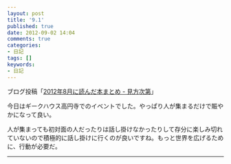 ```yaml
---
layout: post
title: '9.1'
published: true
date: 2012-09-02 14:04
comments: true
categories:
- 日記
tags: []
keywords:
- 日記
---
```

ブログ投稿「[2012年8月に読んだ本まとめ - 見方次第](http://soramugi.hateblo.jp/entry/2012/09/01/153201 "2012年8月に読んだ本まとめ - 見方次第")」

今日はギークハウス高円寺でのイベントでした。やっぱり人が集まるだけで賑やかになって良い。

人が集まっても初対面の人だったりは話し掛けなかったりして存分に楽しみ切れていないので積極的に話し掛けに行くのが良いですね。もっと世界を広げるために、行動が必要だ。

---

